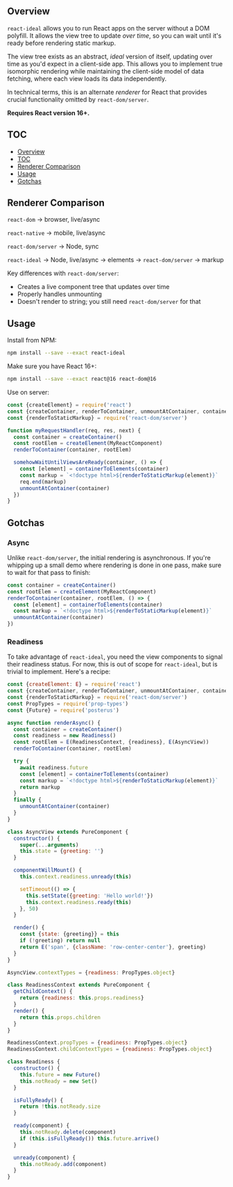 ## Overview

`react-ideal` allows you to run React apps on the server without a DOM polyfill.
It allows the view tree to update _over time_, so you can wait until it's ready
before rendering static markup.

The view tree exists as an abstract, _ideal_ version of itself, updating over
time as you'd expect in a client-side app. This allows you to implement true
isomorphic rendering while maintaining the client-side model of data fetching,
where each view loads its data independently.

In technical terms, this is an alternate _renderer_ for React that provides
crucial functionality omitted by `react-dom/server`.

**Requires React version 16+.**

## TOC

  * [Overview](#overview)
  * [TOC](#toc)
  * [Renderer Comparison](#renderer-comparison)
  * [Usage](#usage)
  * [Gotchas](#gotchas)

## Renderer Comparison

`react-dom`         → browser, live/async

`react-native`      → mobile, live/async

`react-dom/server`  → Node, sync

`react-ideal`       → Node, live/async       → elements → `react-dom/server` → markup

Key differences with `react-dom/server`:

  * Creates a live component tree that updates over time
  * Properly handles unmounting
  * Doesn't render to string; you still need `react-dom/server` for that

## Usage

Install from NPM:

```sh
npm install --save --exact react-ideal
```

Make sure you have React 16+:

```sh
npm install --save --exact react@16 react-dom@16
```

Use on server:

```js
const {createElement} = require('react')
const {createContainer, renderToContainer, unmountAtContainer, containerToElements} = require('react-ideal')
const {renderToStaticMarkup} = require('react-dom/server')

function myRequestHandler(req, res, next) {
  const container = createContainer()
  const rootElem = createElement(MyReactComponent)
  renderToContainer(container, rootElem)

  somehowWaitUntilViewsAreReady(container, () => {
    const [element] = containerToElements(container)
    const markup = `<!doctype html>${renderToStaticMarkup(element)}`
    req.end(markup)
    unmountAtContainer(container)
  })
}
```

## Gotchas

### Async

Unlike `react-dom/server`, the initial rendering is asynchronous. If you're
whipping up a small demo where rendering is done in one pass, make sure to wait
for that pass to finish:

```js
const container = createContainer()
const rootElem = createElement(MyReactComponent)
renderToContainer(container, rootElem, () => {
  const [element] = containerToElements(container)
  const markup = `<!doctype html>${renderToStaticMarkup(element)}`
  unmountAtContainer(container)
})
```

### Readiness

To take advantage of `react-ideal`, you need the view components to signal their
readiness status. For now, this is out of scope for `react-ideal`, but is
trivial to implement. Here's a recipe:

```js
const {createElement: E} = require('react')
const {createContainer, renderToContainer, unmountAtContainer, containerToElements} = require('react-ideal')
const {renderToStaticMarkup} = require('react-dom/server')
const PropTypes = require('prop-types')
const {Future} = require('posterus')

async function renderAsync() {
  const container = createContainer()
  const readiness = new Readiness()
  const rootElem = E(ReadinessContext, {readiness}, E(AsyncView))
  renderToContainer(container, rootElem)

  try {
    await readiness.future
    const [element] = containerToElements(container)
    const markup = `<!doctype html>${renderToStaticMarkup(element)}`
    return markup
  }
  finally {
    unmountAtContainer(container)
  }
}

class AsyncView extends PureComponent {
  constructor() {
    super(...arguments)
    this.state = {greeting: ''}
  }

  componentWillMount() {
    this.context.readiness.unready(this)

    setTimeout(() => {
      this.setState({greeting: 'Hello world!'})
      this.context.readiness.ready(this)
    }, 50)
  }

  render() {
    const {state: {greeting}} = this
    if (!greeting) return null
    return E('span', {className: 'row-center-center'}, greeting)
  }
}

AsyncView.contextTypes = {readiness: PropTypes.object}

class ReadinessContext extends PureComponent {
  getChildContext() {
    return {readiness: this.props.readiness}
  }
  render() {
    return this.props.children
  }
}

ReadinessContext.propTypes = {readiness: PropTypes.object}
ReadinessContext.childContextTypes = {readiness: PropTypes.object}

class Readiness {
  constructor() {
    this.future = new Future()
    this.notReady = new Set()
  }

  isFullyReady() {
    return !this.notReady.size
  }

  ready(component) {
    this.notReady.delete(component)
    if (this.isFullyReady()) this.future.arrive()
  }

  unready(component) {
    this.notReady.add(component)
  }
}
```
